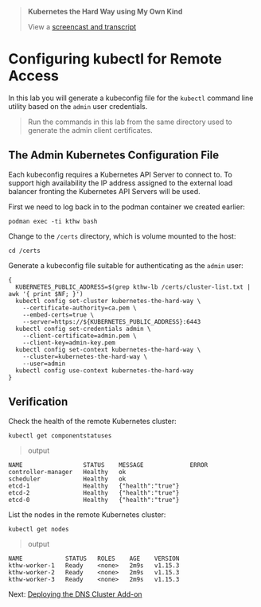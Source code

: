 >  **Kubernetes the Hard Way using My Own Kind**
> 
> View a [screencast and transcript](/cmdline-player/kthw-10.md)
# Configuring kubectl for Remote Access

In this lab you will generate a kubeconfig file for the `kubectl` command line utility based on the `admin` user credentials.

> Run the commands in this lab from the same directory used to generate the admin client certificates.

## The Admin Kubernetes Configuration File

Each kubeconfig requires a Kubernetes API Server to connect to. To support high availability the IP address assigned to the external load balancer fronting the Kubernetes API Servers will be used.

First we need to log back in to the podman container we created earlier:

```
podman exec -ti kthw bash
```

Change to the `/certs` directory, which is volume mounted to the host:

```
cd /certs
```

Generate a kubeconfig file suitable for authenticating as the `admin` user:

```
{
  KUBERNETES_PUBLIC_ADDRESS=$(grep kthw-lb /certs/cluster-list.txt | awk '{ print $NF; }')
  kubectl config set-cluster kubernetes-the-hard-way \
    --certificate-authority=ca.pem \
    --embed-certs=true \
    --server=https://${KUBERNETES_PUBLIC_ADDRESS}:6443
  kubectl config set-credentials admin \
    --client-certificate=admin.pem \
    --client-key=admin-key.pem
  kubectl config set-context kubernetes-the-hard-way \
    --cluster=kubernetes-the-hard-way \
    --user=admin
  kubectl config use-context kubernetes-the-hard-way
}
```

## Verification

Check the health of the remote Kubernetes cluster:

```
kubectl get componentstatuses
```

> output

```
NAME                 STATUS    MESSAGE             ERROR
controller-manager   Healthy   ok
scheduler            Healthy   ok
etcd-1               Healthy   {"health":"true"}
etcd-2               Healthy   {"health":"true"}
etcd-0               Healthy   {"health":"true"}
```

List the nodes in the remote Kubernetes cluster:

```
kubectl get nodes
```

> output

```
NAME            STATUS   ROLES    AGE    VERSION
kthw-worker-1   Ready    <none>   2m9s   v1.15.3
kthw-worker-2   Ready    <none>   2m9s   v1.15.3
kthw-worker-3   Ready    <none>   2m9s   v1.15.3
```

Next: [Deploying the DNS Cluster Add-on](11-dns-addon.md)
